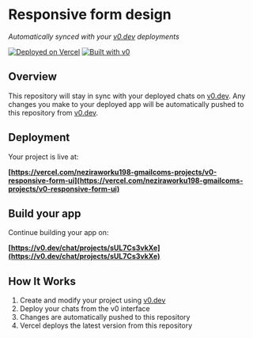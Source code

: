 # Responsive form design

*Automatically synced with your [v0.dev](https://v0.dev) deployments*

[![Deployed on Vercel](https://img.shields.io/badge/Deployed%20on-Vercel-black?style=for-the-badge&logo=vercel)](https://vercel.com/neziraworku198-gmailcoms-projects/v0-responsive-form-ui)
[![Built with v0](https://img.shields.io/badge/Built%20with-v0.dev-black?style=for-the-badge)](https://v0.dev/chat/projects/sUL7Cs3vkXe)

## Overview

This repository will stay in sync with your deployed chats on [v0.dev](https://v0.dev).
Any changes you make to your deployed app will be automatically pushed to this repository from [v0.dev](https://v0.dev).

## Deployment

Your project is live at:

**[https://vercel.com/neziraworku198-gmailcoms-projects/v0-responsive-form-ui](https://vercel.com/neziraworku198-gmailcoms-projects/v0-responsive-form-ui)**

## Build your app

Continue building your app on:

**[https://v0.dev/chat/projects/sUL7Cs3vkXe](https://v0.dev/chat/projects/sUL7Cs3vkXe)**

## How It Works

1. Create and modify your project using [v0.dev](https://v0.dev)
2. Deploy your chats from the v0 interface
3. Changes are automatically pushed to this repository
4. Vercel deploys the latest version from this repository